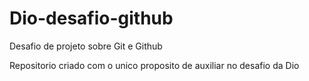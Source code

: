 # Dio-desafio-github
Desafio de projeto sobre Git e Github

Repositorio criado com o unico proposito de auxiliar no desafio da Dio
